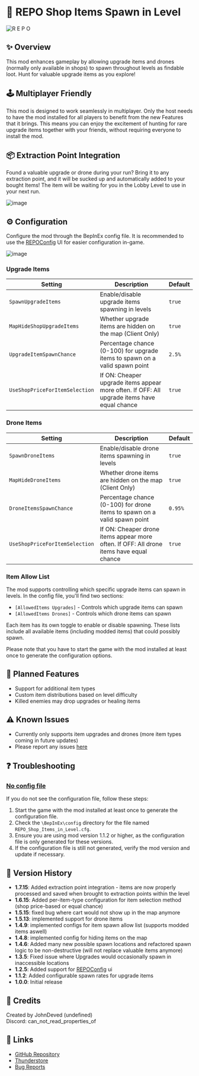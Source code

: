 # 🛒 REPO Shop Items Spawn in Level

![R E P O](https://github.com/user-attachments/assets/11f842b2-cf3f-4f8f-9df7-52eefbc8cdf7)

## ✨ Overview
This mod enhances gameplay by allowing upgrade items and drones (normally only available in shops) to spawn throughout levels as findable loot. Hunt for valuable upgrade items as you explore!

## 🕹️ Multiplayer Friendly
This mod is designed to work seamlessly in multiplayer. Only the host needs to have the mod installed for all players to benefit from the new Features that it brings. This means you can enjoy the excitement of hunting for rare upgrade items together with your friends, without requiring everyone to install the mod.

## 📦 Extraction Point Integration
Found a valuable upgrade or drone during your run? Bring it to any extraction point, and it will be sucked up and automatically added to your bought Items! The item will be waiting for you in the Lobby Level to use in your next run.

![image](https://github.com/user-attachments/assets/6a612b10-398c-45fe-b5bb-c5261456531e)

## ⚙️ Configuration
Configure the mod through the BepInEx config file.
It is recommended to use the [REPOConfig](https://thunderstore.io/c/repo/p/nickklmao/REPOConfig/) UI for easier configuration in-game.

![image](https://github.com/user-attachments/assets/8cf2b6a5-e2b0-4396-ab30-9df6ba8fb6fc)

### Upgrade Items
| Setting | Description | Default |
|---------|-------------|---------|
| `SpawnUpgradeItems` | Enable/disable upgrade items spawning in levels | `true` |
| `MapHideShopUpgradeItems` | Whether upgrade items are hidden on the map (Client Only) | `true` |
| `UpgradeItemSpawnChance` | Percentage chance (0-100) for upgrade items to spawn on a valid spawn point | `2.5%` |
| `UseShopPriceForItemSelection` | If ON: Cheaper upgrade items appear more often. If OFF: All upgrade items have equal chance | `true` |

### Drone Items
| Setting | Description | Default |
|---------|-------------|---------|
| `SpawnDroneItems` | Enable/disable drone items spawning in levels | `true` |
| `MapHideDroneItems` | Whether drone items are hidden on the map (Client Only) | `true` |
| `DroneItemsSpawnChance` | Percentage chance (0-100) for drone items to spawn on a valid spawn point | `0.95%` |
| `UseShopPriceForItemSelection` | If ON: Cheaper drone items appear more often. If OFF: All drone items have equal chance | `true` |

### Item Allow List
The mod supports controlling which specific upgrade items can spawn in levels. In the config file, you'll find two sections:
- `[AllowedItems Upgrades]` - Controls which upgrade items can spawn
- `[AllowedItems Drones]` - Controls which drone items can spawn

Each item has its own toggle to enable or disable spawning. These lists include all available items (including modded items) that could possibly spawn.

Please note that you have to start the game with the mod installed at least once to generate the configuration options.

## 🔮 Planned Features
- Support for additional item types
- Custom item distributions based on level difficulty
- Killed enemies may drop upgrades or healing items

## ⚠️ Known Issues
- Currently only supports item upgrades and drones (more item types coming in future updates)
- Please report any issues [here](https://github.com/JohnDeved/REPO_Shop_Items_in_Level/issues)

## ❓ Troubleshooting

### [No config file](https://github.com/JohnDeved/REPO_Shop_Items_in_Level/issues/7)
If you do not see the configuration file, follow these steps:

1. Start the game with the mod installed at least once to generate the configuration file.
2. Check the `\BepInEx\config` directory for the file named `REPO_Shop_Items_in_Level.cfg`.
3. Ensure you are using mod version 1.1.2 or higher, as the configuration file is only generated for these versions.
4. If the configuration file is still not generated, verify the mod version and update if necessary.

## 📝 Version History
- **1.7.15**: Added extraction point integration - items are now properly processed and saved when brought to extraction points within the level
- **1.6.15**: Added per-item-type configuration for item selection method (shop price-based or equal chance)
- **1.5.15**: fixed bug where cart would not show up in the map anymore
- **1.5.13**: implemented support for drone items
- **1.4.9**: implemented configs for item spawn allow list (supports modded items aswell)
- **1.4.8**: implemented config for hiding items on the map
- **1.4.6**: Added many new possible spawn locations and refactored spawn logic to be non-destructive (will not replace valuable items anymore)
- **1.3.5**: Fixed issue where Upgrades would occasionally spawn in inaccessible locations
- **1.2.5**: Added support for [REPOConfig](https://thunderstore.io/c/repo/p/nickklmao/REPOConfig/) ui
- **1.1.2**: Added configurable spawn rates for upgrade items
- **1.0.0**: Initial release

## 👤 Credits
Created by JohnDeved (undefined)  
Discord: can_not_read_properties_of

## 🔗 Links
- [GitHub Repository](https://github.com/JohnDeved/REPO_Shop_Items_in_Level)
- [Thunderstore](https://thunderstore.io/c/repo/p/itsUndefined/Shop_Items_Spawn_in_Level/)
- [Bug Reports](https://github.com/JohnDeved/REPO_Shop_Items_in_Level/issues)
